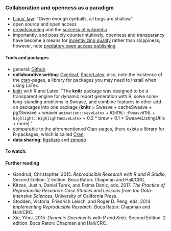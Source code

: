 ### Collaboration and openness as a paradigm
* [Linus' law](https://en.wikipedia.org/wiki/Linus%27s_Law): "Given enough eyeballs, all bugs are shallow".
* open source and open access
* [crowdsourcing](https://en.wikipedia.org/wiki/Crowdsourcing) and the [success of wikipedia](https://www.theguardian.com/technology/2004/oct/26/g2.onlinesupplement)
* importantly, and possibly counterintuitively, openness and transparancy have become a means for [incentivizing quality](http://www.zdnet.com/article/coverity-finds-open-source-software-quality-better-than-proprietary-code/) rather than sloppiness; however, note [predatory open access publishing](https://en.wikipedia.org/wiki/Predatory_open_access_publishing)

#### Tools and packages
* general: [Github](www.github.com)
* **collaborative writing**: [Overleaf](https://www.overleaf.com/), [ShareLatex](https://www.sharelatex.com/); also, note the existence of the [ctan](https://www.ctan.org/)-pages, a library for packages you may need to install when using LaTex. 
* [knitr](https://yihui.name/knitr/) with R and Latex: "The <strong>knitr</strong> package was designed to be a transparent engine for dynamic report generation with R, solve some long-standing problems in Sweave, and combine features in other add-on packages into one package (<strong>knitr</strong> &asymp; Sweave + cacheSweave + pgfSweave + weaver <code>animation::saveLatex</code> + <code>R2HTML::RweaveHTML</code> + <code>highlight::HighlightWeaveLatex</code> + 0.2 * brew + 0.1 * SweaveListingUtils + more)."
* comparable to the aforementioned Ctan-pages, there exists a library for R-packages, which is called [Cran](https://cran.r-project.org).
* **data sharing**: [figshare](https://figshare.com/) and [zenodo](https://www.zenodo.org/) 

#### To watch:

#### Further reading
* Gandrud, Christopher. 2015. *Reproducible Research with R and R Studio*, Second Edition. 2 edition. Boca Raton: Chapman and Hall/CRC.
* Kitzes, Justin, Daniel Turek, and Fatma Deniz, eds. 2017. *The Practice of Reproducible Research: Case Studies and Lessons from the Data-Intensive Sciences*. University of California Press.
* Stodden, Victoria, Friedrich Leisch, and Roger D. Peng, eds. 2014. *Implementing Reproducible Research*. Boca Raton: Chapman and Hall/CRC.
* Xie, Yihui. 2015. *Dynamic Documents with R and Knitr*, Second Edition. 2 edition. Boca Raton: Chapman and Hall/CRC.
